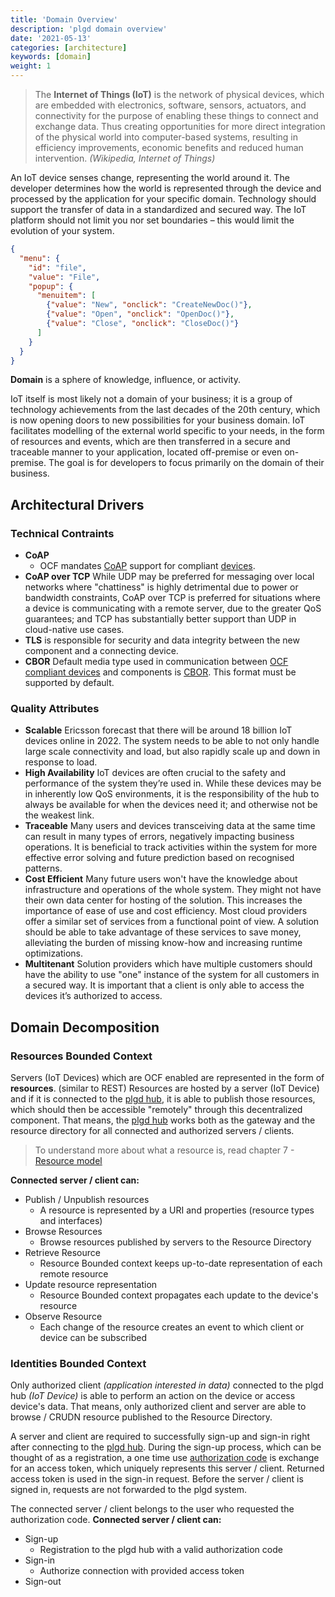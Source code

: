 ```yaml
---
title: 'Domain Overview'
description: 'plgd domain overview'
date: '2021-05-13'
categories: [architecture]
keywords: [domain]
weight: 1
---
```


> The **Internet of Things (IoT)** is the network of physical devices, which are embedded with electronics, software, sensors, actuators, and connectivity for the purpose of enabling these things to connect and exchange data. Thus creating opportunities for more direct integration of the physical world into computer-based systems, resulting in efficiency improvements, economic benefits and reduced human intervention. _(Wikipedia, Internet of Things)_

An IoT device senses change, representing the world around it. The developer determines how the world is represented through the device and processed by the application for your specific domain. Technology should support the transfer of data in a standardized and secured way. The IoT platform should not limit you nor set boundaries – this would limit the evolution of your system.

```json
{
  "menu": {
    "id": "file",
    "value": "File",
    "popup": {
      "menuitem": [
        {"value": "New", "onclick": "CreateNewDoc()"},
        {"value": "Open", "onclick": "OpenDoc()"},
        {"value": "Close", "onclick": "CloseDoc()"}
      ]
    }
  }
}
```

**Domain** is a sphere of knowledge, influence, or activity.

IoT itself is most likely not a domain of your business; it is a group of technology achievements from the last decades of the 20th century, which is now opening doors to new possibilities for your business domain. IoT facilitates modelling of the external world specific to your needs, in the form of resources and events, which are then transferred in a secure and traceable manner to your application, located off-premise or even on-premise. The goal is for developers to focus primarily on the domain of their business.

## Architectural Drivers

### Technical Contraints

- **CoAP**
  - OCF mandates [CoAP](https://coap.technology/) support for compliant [devices](https://github.com/iotivity/iotivity-lite).
- **CoAP over TCP**
    While UDP may be preferred for messaging over local networks where "chattiness" is highly detrimental due to power or bandwidth constraints, CoAP over TCP is preferred for situations where a device is communicating with a remote server, due to the greater QoS guarantees; and TCP has substantially better support than UDP in cloud-native use cases.
- **TLS**
    is responsible for security and data integrity between the new component and a connecting device.
- **CBOR**
    Default media type used in communication between [OCF compliant devices](https://github.com/iotivity/iotivity-lite) and components is [CBOR](https://cbor.io/). This format must be supported by default.

### Quality Attributes

- **Scalable**
    Ericsson forecast that there will be around 18 billion IoT devices online in 2022. The system needs to be able to not only handle large scale connectivity and load, but also rapidly scale up and down in response to load.
- **High Availability**
    IoT devices are often crucial to the safety and performance of the system they’re used in. While these devices may be in inherently low QoS environments, it is the responsibility of the hub to always be available for when the devices need it; and otherwise not be the weakest link.
- **Traceable**
    Many users and devices transceiving data at the same time can result in many types of errors, negatively impacting business operations. It is beneficial to track activities within the system for more effective error solving and future prediction based on recognised patterns.
- **Cost Efficient**
    Many future users won't have the knowledge about infrastructure and operations of the whole system. They might not have their own data center for hosting of the solution. This increases the importance of ease of use and cost efficiency. Most cloud providers offer a similar set of services from a functional point of view. A solution should be able to take advantage of these services to save money, alleviating the burden of missing know-how and increasing runtime optimizations.
- **Multitenant**
    Solution providers which have multiple customers should have the ability to use "one" instance of the system for all customers in a secured way. It is important that a client is only able to access the devices it’s authorized to access.

## Domain Decomposition

### Resources Bounded Context

Servers (IoT Devices) which are OCF enabled are represented in the form of **resources**. (similar to REST)  Resources are hosted by a server (IoT Device) and if it is connected to the [plgd hub](https://github.com/plgd-dev/hub/), it is able to publish those resources, which should then be accessible "remotely" through this decentralized component. That means, the [plgd hub](https://github.com/plgd-dev/hub/) works both as the gateway and the resource directory for all connected and authorized servers / clients.

> To understand more about what a resource is, read chapter 7 - [Resource model](https://openconnectivity.org/specs/OCF_Core_Specification.pdf)

**Connected server / client can:**

- Publish / Unpublish resources
  - A resource is represented by a URI and properties (resource types and interfaces)
- Browse Resources
  - Browse resources published by servers to the Resource Directory
- Retrieve Resource
  - Resource Bounded context keeps up-to-date representation of each remote resource
- Update resource representation
  - Resource Bounded context propagates each update to the device's resource
- Observe Resource
  - Each change of the resource creates an event to which client or device can be subscribed

### Identities Bounded Context

Only authorized client _(application interested in data)_ connected to the plgd hub _(IoT Device)_ is able to perform an action on the device or access device's data. That means, only authorized client and server are able to browse / CRUDN resource published to the Resource Directory.

A server and client are required to successfully sign-up and sign-in right after connecting to the [plgd hub](https://github.com/plgd-dev/hub/). During the sign-up process, which can be thought of as a registration, a one time use [authorization code](https://tools.ietf.org/html/rfc6749#section-1.3.1) is exchange for an access token, which uniquely represents this server / client. Returned access token is used in the sign-in request. Before the server / client is signed in, requests are not forwarded to the plgd system.

The connected server / client belongs to the user who requested the authorization code.
**Connected server / client can:**

- Sign-up
  - Registration to the plgd hub with a valid authorization code
- Sign-in
  - Authorize connection with provided access token
- Sign-out
